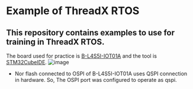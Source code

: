 # Example of ThreadX RTOS
## This repository contains examples to use for training in ThreadX RTOS.
The board used for practice is [B-L4S5I-IOT01A](https://www.st.com/en/evaluation-tools/b-l4s5i-iot01a.html) and the tool is [STM32CubeIDE](https://www.st.com/en/development-tools/stm32cubeide.html).
![image](https://github.com/KiTaeHan/Lecture_AzureRTOS-STM32/assets/22610494/28ded859-1e2d-4b8e-ae03-a34be9c396ce)


+ Nor flash connected to OSPI of B-L4S5I-IOT01A uses QSPI connection in hardware.
So, The OSPI port was configured to operate as qspi.
